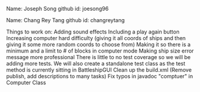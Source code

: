 Name: Joseph Song
    github id: joesong96

Name: Chang Rey Tang
    github id: changreytang

Things to work on:
    Adding sound effects
    Including a play again button
    Increasing computer hard difficulty (giving it all
        coords of ships and then giving it some more
        random coords to choose from)
    Making it so there is a minimum and a limit to # of blocks
        in computer mode
    Making ship size error message more professional
    There is little to no test coverage so we will be adding
        more tests. We will also create a standalone test class
        as the test method is currently sitting in BattleshipGUI
    Clean up the build.xml (Remove publish, add descriptions to many tasks)
    Fix typos in javadoc "comptuer" in Computer Class
    
